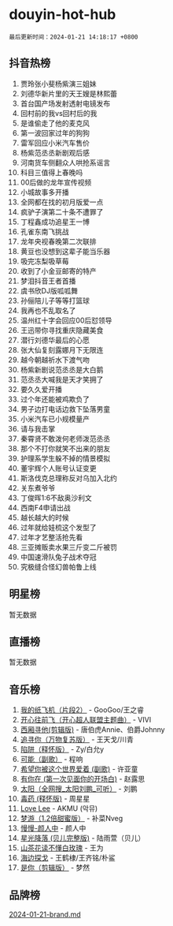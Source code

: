 # douyin-hot-hub

`最后更新时间：2024-01-21 14:18:17 +0800`

## 抖音热榜

1. 贾玲张小斐杨紫演三姐妹
1. 刘德华新片里的天王嫂是林熙蕾
1. 首台国产场发射透射电镜发布
1. 回村前的我vs回村后的我
1. 是谁偷走了他的麦克风
1. 第一波回家过年的狗狗
1. 雷军回应小米汽车售价
1. 杨紫范丞丞新剧观后感
1. 河南货车侧翻众人哄抢系谣言
1. 科目三值得上春晚吗
1. 00后做的龙年宣传视频
1. 小城故事多开播
1. 全网都在找的初月版爱一点
1. 疯驴子演第二十条不遭罪了
1. 丁程鑫成功追星王一博
1. 孔雀东南飞挑战
1. 龙年央视春晚第二次联排
1. 黄豆也没想到这辈子能当乐器
1. 吸完冻梨吸草莓
1. 收到了小金豆邮寄的特产
1. 梦泪抖音王者首播
1. 虞书欣DJ版呱呱舞
1. 孙俪陪儿子等等打篮球
1. 我再也不乱取名了
1. 温州红十字会回应00后怼领导
1. 王迅带你寻找重庆隐藏美食
1. 潜行刘德华最后的心愿
1. 张大仙复刻露娜月下无限连
1. 越今朝越祈水下渡气吻
1. 杨紫新剧说范丞丞是大白鹅
1. 范丞丞大喊我是天才笑拥了
1. 要久久爱开播
1. 过个年还能被鸡欺负了
1. 男子边打电话边救下坠落男童
1. 小米汽车已小规模量产
1. 请与我击掌
1. 秦霄贤不敢泼何老师泼范丞丞
1. 那个不打你就笑不出来的朋友
1. 护理系学生躲不掉的情景模拟
1. 董宇辉个人账号认证变更
1. 斯洛伐克总理称反对乌加入北约
1. 关东煮爷爷
1. 丁俊晖1:6不敌奥沙利文
1. 西南F4申请出战
1. 越长越大的时候
1. 过年就给娃梳这个发型了
1. 过年才艺整活抢先看
1. 三亚摊贩卖水果三斤变二斤被罚
1. 中国速滑队兔子战术夺冠
1. 究极缝合怪幻兽帕鲁上线

## 明星榜

暂无数据

## 直播榜

暂无数据

## 音乐榜

1. [我的纸飞机（片段2）](https://sf86-cdn-tos.douyinstatic.com/obj/tos-cn-ve-2774/oM2ZrKcg2CD5AeRB2gkeXOFB1IxAGJdZPazYHf) - GooGoo/王之睿
1. [开心往前飞（开心超人联盟主题曲）](https://sf86-cdn-tos.douyinstatic.com/obj/tos-cn-ve-2774/9d8fb7c82cf1421fb93a9fe925275e0a) - VIVI
1. [西厢寻他(剪辑版)](https://sf86-cdn-tos.douyinstatic.com/obj/tos-cn-ve-2774/oUsAVfAQKlRNxEv5qxvIB8o5qmIWUcXbzJKJhw) - 唐伯虎Annie、伯爵Johnny
1. [追寻你（万物复苏版）](https://sf3-cdn-tos.douyinstatic.com/obj/tos-cn-ve-2774/oYeAZJsbjIDit9APmBg8u6uDUQnHmoCf3gbo74) - 王天戈/川青
1. [陷阱（释怀版）](https://sf3-cdn-tos.douyinstatic.com/obj/tos-cn-ve-2774/oE8C21LeZrzKLDFfQYgMzx4GAIHageG5IzayY7) - Zy/白允y
1. [可能（副歌）](https://sf3-cdn-tos.douyinstatic.com/obj/tos-cn-ve-2774/cde1731888894259b333569393c2fb51) - 程响
1. [希望你被这个世界爱着 (副歌)](https://sf86-cdn-tos.douyinstatic.com/obj/tos-cn-ve-2774/oUHCmWQfZlE3QQBKBeD8rCFLpJzPgCpImhsxMt) - 许亚童
1. [有你在 (第一次见面你的开场白)](https://sf86-cdn-tos.douyinstatic.com/obj/tos-cn-ve-2774/oAthrQ3ClJBfI57uBoFEgNDYtNCZ0TSYQQfxQ0) - 赵露思
1. [太阳（全网搜_太阳刘鹏_可听）](https://sf3-cdn-tos.douyinstatic.com/obj/tos-cn-ve-2774/ogWbyIQnlBFImVbeDocRdCIYtBHlbJXgfZMvgz) - 刘鹏
1. [毒药 (释怀版)](https://sf3-cdn-tos.douyinstatic.com/obj/tos-cn-ve-2774/oYILMEAzspdZBIzy4frJNB8ZHPHWAhiwowd4Ad) - 周星星
1. [Love Lee](https://sf6-cdn-tos.douyinstatic.com/obj/tos-cn-ve-2774/o05GbkJGbCBTdDnMtB0fwOYgkeZp23vrWQDQBS) - AKMU (악뮤)
1. [梦游（1.2倍甜蜜版）](https://sf86-cdn-tos.douyinstatic.com/obj/tos-cn-ve-2774/o4gyAUm8hwufoEABmwVIiQtHsFuGzAEEWtNMzo) - 补菜Nveg
1. [慢慢-颜人中](https://sf86-cdn-tos.douyinstatic.com/obj/tos-cn-ve-2774/ocjHNfBXdBxQNC8ZGAeoLMFTUgtBg8bkExunDC) - 颜人中
1. [星光降落 (贝儿完整版)](https://sf3-cdn-tos.douyinstatic.com/obj/tos-cn-ve-2774/okwB9hAwyAtsFFkFBzAX1hOOfQuIoMNs0W2Mwr) - 陆雨萱（贝儿）
1. [山茶花读不懂白玫瑰](https://sf86-cdn-tos.douyinstatic.com/obj/tos-cn-ve-2774/osfn8B7DktrRHEPJgPCfDbw7QDQEkwC16BxZg9) - 王为
1. [海边探戈](https://sf6-cdn-tos.douyinstatic.com/obj/tos-cn-ve-2774/os9gE0VQCGqt6VQkZDyBBYvfSDY0QFe3vVmubn) - 王鹤棣/王齐铭/朴鲨
1. [是你（剪辑版）](https://sf6-cdn-tos.douyinstatic.com/obj/tos-cn-ve-2774/46019dae783c4c969944217fe1cfafc4) - 梦然

## 品牌榜

[2024-01-21-brand.md](2024-01-21-brand.md)
